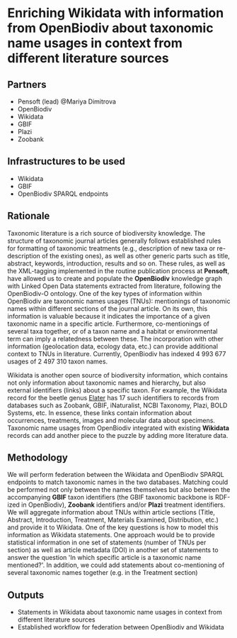 # Enriching Wikidata with information from OpenBiodiv about taxonomic name usages in context from different literature sources

## Partners
- Pensoft (lead) @Mariya Dimitrova
- OpenBiodiv
- Wikidata
- GBIF
- Plazi
- Zoobank
## Infrastructures to be used 
- Wikidata
- GBIF
- OpenBiodiv SPARQL endpoints
  
## Rationale
Taxonomic literature is a rich source of biodiversity knowledge. The structure of taxonomic journal articles generally follows established rules for formatting of taxonomic treatments (e.g., description of new taxa or re-description of the existing ones), as well as other generic parts such as title, abstract, keywords, introduction, results and so on. These rules, as well as the XML-tagging implemented in the routine publication process at **Pensoft**, have allowed us to create and populate the **OpenBiodiv** knowledge graph with Linked Open Data statements extracted from literature, following the OpenBiodiv-O ontology. One of the key types of information within OpenBiodiv are taxonomic names usages (TNUs): mentionings of taxonomic names within different sections of the journal article. On its own, this information is valuable because it indicates the importance of a given taxonomic name in a specific article. Furthermore, co-mentionings of several taxa together, or of a taxon name and a habitat or environmental term can imply a relatedness between these. The incorporation with other information (geolocation data, ecology data, etc.) can provide additional context to TNUs in literature. Currently, OpenBiodiv has indexed 4 993 677 usages of 2 497 310 taxon names. 

Wikidata is another open source of biodiversity information, which contains not only information about taxonomic names and hierarchy, but also external identifiers (links) about a specific taxon. For example, the Wikidata record for the beetle genus [Elater](https://www.wikidata.org/wiki/Q13033998) has 17 such identifiers to records from databases such as Zoobank, GBIF, iNaturalist, NCBI Taxonomy, Plazi, BOLD Systems, etc. In essence, these links contain information about occurrences, treatments, images and molecular data about specimens. Taxonomic name usages from OpenBiodiv integrated with existing **Wikidata** records can add another piece to the puzzle by adding more literature data.

## Methodology
We will perform federation between the Wikidata and OpenBiodiv SPARQL endpoints to match taxonomic names in the two databases. Matching could be performed not only between the names themselves but also between the accompanying **GBIF** taxon identifiers (the GBIF taxonomic backbone is RDF-ized in OpenBiodiv), **Zoobank** identifiers and/or **Plazi** treatment identifiers. We will aggregate information about TNUs within article sections (Title, Abstract, Introduction, Treatment, Materials Examined, Distribution, etc.) and provide it to Wikidata. One of the key questions is how to model this information as Wikidata statements. One approach would be to provide statistical information in one set of statements (number of TNUs per section) as well as article metadata (DOI) in another set of statements to answer the question 'In which specific article is a taxonomic name mentioned?'. In addition, we could add statements about co-mentioning of several taxonomic names together (e.g. in the Treatment section)

## Outputs
- Statements in Wikidata about taxonomic name usages in context from different literature sources
- Established workflow for federation between OpenBiodiv and Wikidata
